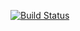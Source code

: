 [![Build Status](https://travis-ci.org/golsung/CalcProj.svg?branch=master)](https://travis-ci.org/golsung/CalcProj)